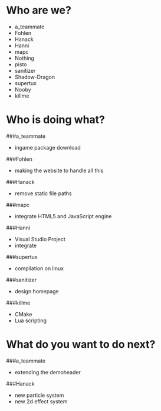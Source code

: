 # Who are we?
* a_teammate
* Fohlen
* Hanack
* Hanni
* mapc
* Nothing
* pisto
* sanitizer
* Shadow-Dragon
* supertux
* Nooby
* killme


# Who is doing what?

###a_teammate 
* ingame package download

###Fohlen
* making the website to handle all this

###Hanack
* remove static file paths

###mapc
* integrate HTML5 and JavaScript engine

###Hanni
* Visual Studio Project
* integrate 

###supertux
* compilation on linux

###sanitizer
* design homepage

###killme
* CMake
* Lua scripting

# What do you want to do next?

###a_teammate
* extending the demoheader

###Hanack
* new particle system
* new 2d effect system
